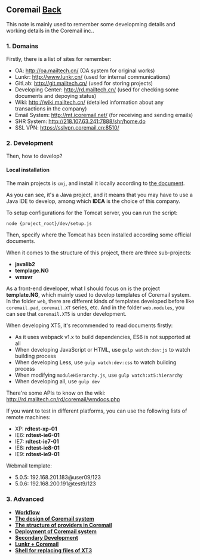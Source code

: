 ## Coremail	[Back](./../summary.md)

This note is mainly used to remember some developming details and working details in the Coremail inc..

### 1. Domains

Firstly, there is a list of sites for remember:

- OA: http://oa.mailtech.cn/ (OA system for original works)
- Lunkr: http://www.lunkr.cn/ (used for internal communications)
- GitLab: http://git.mailtech.cn/ (used for storing projects)
- Developing Center: http://rd.mailtech.cn/ (used for checking some documents and depoying status)
- Wiki: http://wiki.mailtech.cn/ (detailed information about any transactions in the company)
- Email System: http://mt.icoremail.net/ (for receiving and sending emails)
- SHR System: http://218.107.63.241:7888/shr/home.do
- SSL VPN: https://sslvpn.coremail.cn:8510/

### 2. Development

Then, how to develop?

#### Local installation

The main projects is `cmj`, and install it locally according to [the document](http://git.mailtech.cn/coremail/cmj).

As you can see, it's a Java project, and it means that you may have to use a Java IDE to develop, among which **IDEA** is the choice of this company.

To setup configurations for the Tomcat server, you can run the script:

```bash
node {project_root}/dev/setup.js
```

Then, specify where the Tomcat has been installed according some official documents.

When it comes to the structure of this project, there are three sub-projects:

- **javalib2**
- **templage.NG**
- **wmsvr**

As a front-end developer, what I should focus on is the project **template.NG**, which mainly used to develop templates of Coremail system. In the folder `web`, there are different kinds of templates developed before like `coremail.pad`, `coremail.XT` series, etc. And in the folder `web.modules`, you can see that `coremail.XT5` is under development.

When developing XT5, it's recommended to read documents firstly:

- As it uses webpack v1.x to build dependencies, ES6 is not supported at all
- When developing JavaScript or HTML, use `gulp watch:dev:js` to watch building process
- When developing Less, use `gulp watch:dev:css` to watch building process
- When modifying `moduleHierarchy.js`, use `gulp watch:xt5:hierarchy`
- When developing all, use `gulp dev`

There're some APIs to know on the wiki: http://rd.mailtech.cn/rd/coremail/wmdocs.php

If you want to test in different platforms, you can use the following lists of remote machines:

- XP: **rdtest-xp-01**
- IE6: **rdtest-ie6-01**
- IE7: **rdtest-ie7-01**
- IE8: **rdtest-ie8-01**
- IE9: **rdtest-ie9-01**

Webmail template:

- 5.0.5: 192.168.201.183@user09/123 
- 5.0.6: 192.168.200.191@test9/123

### 3. Advanced

- [**Workflow**](./workflow/workflow.md)
- [**The design of Coremail system**](./coremail_system_design/coremail_system_design.md)
- [**The structure of providers in Coremail**](./coremail_providers_structure/coremail_providers_structure.md)
- [**Deployment of Coremail system**](./deployment/deployment.md)
- [**Secondary Development**](./secondary_development/secondary_development.md)
- [**Lunkr + Coremail**](./lunkr_coremail/lunkr_coremail.md)
- [**Shell for replacing files of XT3**](./shell_xt3_replacement/shell_xt3_replacement.md)
